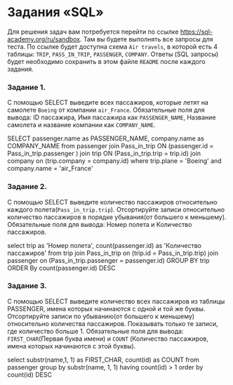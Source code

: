 # Задания «SQL»

Для решения задач вам потребуется перейти по ссылке https://sql-academy.org/ru/sandbox. 
Там вы будете выполнять все запросы для теста. По ссылке будет доступна схема `Air travels`, в которой есть
4 таблицы: `TRIP`, `PASS_IN_TRIP`, `PASSENGER`, `COMPANY`. Ответы (SQL запросы) будет необходимо сохранить в этом файле `README`
после каждого задания.

### Задание 1.

C помощью SELECT выведите всех пассажиров, которые летят на самолете `Boeing` от компании `air_France`.
Обязательные поля для вывода: ID пассажира, Имя пассажира как `PASSENGER_NAME`, Название самолета и название компании
как `COMPANY_NAME`.

<!-- ЗАКРЕПИТЕ ВАШ SELECT ОТ 1 ЗАДАНИЯ ЗДЕСЬ -->
SELECT passenger.name as PASSENGER_NAME, company.name as COMPANY_NAME from passenger
join Pass_in_trip ON (passenger.id = Pass_in_trip.passenger )
join trip ON (Pass_in_trip.trip = trip.id)
join company on (trip.company = company.id)
where trip.plane = 'Boeing' and company.name = 'air_France'

### Задание 2.

C помощью SELECT выведите количество пассажиров относительно каждого полета(`Pass_in_trip.trip`).
Отсортируйте записи относительно количество пассажиров в порядке убывания(от большего к меньшему).
Обязательные поля для вывода: Номер полета и Количество пассажиров.

<!-- ЗАКРЕПИТЕ ВАШ SELECT ОТ 2 ЗАДАНИЯ ЗДЕСЬ -->
select trip as 'Номер полета', count(passenger.id) as 'Количество пассажиров' from trip
join Pass_in_trip on (trip.id = Pass_in_trip.trip)
join passenger on (Pass_in_trip.passenger = passenger.id)
GROUP BY trip
ORDER By count(passenger.id) DESC

### Задание 3.

С помощью SELECT выведите количество всех пассажиров из таблицы PASSENGER, имена которых начинаются с одной и той же буквы.
Отсортируйте записи по убыванию(от большего к меньшему) относительно количества пассажиров. Показывать только те записи,
где количество больше 1. Обязательные поля для вывода: `FIRST_CHAR`(Первая буква имени) 
и `COUNT` (Количество пассажиров, имена которых начинаются с этой буквы).

<!-- ЗАКРЕПИТЕ ВАШ SELECT ОТ 3 ЗАДАНИЯ ЗДЕСЬ -->
select substr(name,1, 1) as FIRST_CHAR, count(id) as COUNT
from passenger
group by substr(name, 1, 1)
having count(id) > 1
order by count(id) DESC

<!-- После выполнения всех заданий, необходимо сделать push в репозиторий и отправить ссылку на него -->
